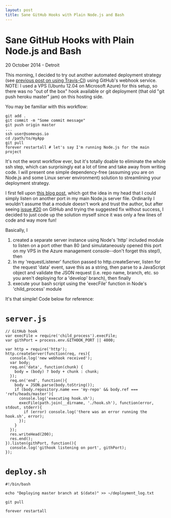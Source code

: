 ```yaml
---
layout: post
title: Sane GitHub Hooks with Plain Node.js and Bash
---
```


# Sane GitHub Hooks with Plain Node.js and Bash

<p class="meta">20 October 2014 - Detroit</p>

This morning, I decided to try out another automated deployment strategy (see [previous post on using Travis-CI](http://johnheroy.com/2014/10/17/continuous-firebase-deployment-with-travis.html)) using GitHub's webhook service. NOTE: I used a VPS (Ubuntu 12.04 on Microsoft Azure) for this setup, so there was no "out of the box" hook available or git deployment (that old "git push heroku master" jam) on this hosting side.

You may be familiar with this workflow:

<pre><code>git add .
git commit -m "Some commit message"
git push origin master
...
ssh user@somevps.io
cd /path/to/myApp
git pull
forever restartall # let's say I'm running Node.js for the main project
</code></pre>

It's not the worst workflow ever, but it's totally doable to eliminate the whole ssh step, which can surprisingly eat a lot of time and take away from writing code. I will present one simple dependency-free (assuming you are on Node.js and some Linux server environment) solution to streamlining your deployment strategy.

I first fell upon [this blog post](http://codesquire.com/post/ContinuousDeployment), which got the idea in my head that I could simply listen on another port in my main Node.js server file. Ordinarily I wouldn't assume that a module doesn't work and trust the author, but after seeing [issue #20](https://github.com/danheberden/gith/issues/20) on GitHub and trying the suggested fix without success, I decided to just code up the solution myself since it was only a few lines of code and way more fun!

Basically, I 

1. created a separate server instance using Node's 'http' included module to listen on a port other than 80 (and simulataneously opened this port on my VPS in the Azure management console--don't forget this step!), then
1. In my 'requestListener' function passed to http.createServer, listen for the request 'data' event, save this as a string, then parse to a JavaScript object and validate the JSON request (i.e. repo name, branch, etc. so you aren't deploying for a 'develop' branch), then finally
1. execute your bash script using the 'execFile' function in Node's 'child_process' module

It's that simple! Code below for reference:

# <code>server.js</code>

<pre><code>// GitHub hook
var execFile = require('child_process').execFile;
var githPort = process.env.GITHOOK_PORT || 4000;

var http = require('http');
http.createServer(function(req, res){
  console.log('new webhook received');
  var body;
  req.on('data', function(chunk) {
    body = (body) ? body + chunk : chunk;
  });
  req.on('end', function(){
    body = JSON.parse(body.toString());
    if (body.repository.name === 'my-repo' && body.ref === 'refs/heads/master'){
      console.log('executing hook.sh');
      execFile(path.join(__dirname, './hook.sh'), function(error, stdout, stderr){
        if (error) console.log('there was an error running the hook.sh', error);
      });
    }
  });
  res.writeHead(200);
  res.end();
}).listen(githPort, function(){
  console.log('githook listening on port', githPort);
});
</code></pre>

# <code>deploy.sh</code>

<pre><code>#!/bin/bash

echo "Deploying master branch at $(date)" >> ~/deployment_log.txt

git pull

forever restartall
</code></pre>

